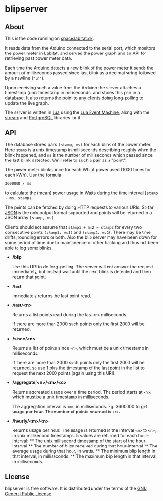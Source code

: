 blipserver
==========


About
-----

This is the code running on [space.labitat.dk][space].

It reads data from the Arduino connected to the serial port,
which monitors the power meter in [Labitat][], and serves
the power graph and an API for retrieving past power meter data.

Each time the Arduino detects a new blink of the power meter it sends
the amount of milliseconds passed since last blink as a decimal string followed
by a newline (`"\n"`).

Upon receiving such a value from the Arduino the server attaches a timestamp
(unix timestamp in milliseconds) and stores this pair in a database.
It also returns the point to any clients doing long-polling to update the
live graph.

The server is written in [Lua][] using the [Lua Event Machine][lem],
along with the [stream][lem-streams] and [PostgreSQL][lem-postgres] libraries
for it.

[labitat]: https://labitat.dk
[space]: http://space.labitat.dk
[lua]: http://www.lua.org
[lem]: https://github.com/esmil/lem
[lem-streams]: https://github.com/esmil/lem-streams
[lem-postgres]: https://github.com/esmil/lem-postgres


API
---

The database stores pairs `(stamp, ms)` for each blink of the power meter.
Here `stamp` is a unix timestamp in milliseconds describing roughly when
the blink happened, and `ms` is the number of milliseconds which passed
since the last blink detected. We'll refer to such a pair as a "point".

The power meter blinks once for each Wh of power used (1000 times for each kWh).
Use the formula

    3600000 / ms

to calculate the (mean) power usage in Watts during the time interval
`[stamp - ms, stamp]`.

The points can be fetched by doing HTTP requests to various URIs.
So far [JSON][] is the only output format supported and points will be
returned in a JSON array `[stamp, ms]`.

Clients should not assume that `stamp1 + ms2 = stamp2` for every two
consecutive points `(stamp1, ms1)` and `(stamp2, ms2)`. There may be time drifts,
rounding errors or both. Also the blip server may have been down for some
period of time due to maintanence or other hacking and thus not been able
to log some blinks.

* __/blip__

  Use this URI to do long-polling. The server will not answer the request
  immediately, but instead wait until the next blink is detected and
  then return that point.

* __/last__

  Immediately returns the last point read.

* __/last/\<n\>__

  Returns a list points read during the last `<n>` milliseconds.

  If there are more than 2000 such points only the first 2000 will
  be returned.

* __/since/\<n\>__

  Returns a list of points since `<n>`, which must be a unix timestamp in
  milliseconds.

  If there are more than 2000 such points only the first 2000 will be
  returned, so use 1 plus the timestamp of the last point in the list to request
  the next 2000 points (again using this URI).

* __/aggregate/\<n\>/\<m\>/\<c\>__

  Returns aggreated usage over a time period. The period starts at `<n>`, which
  must be a unix timestamp in milliseconds.

  The aggregation interval is `<m>`, in milliseconds. Eg. 3600000 to get usage
  per hour. The number of points returned is `<c>`.

* __/hourly/\<m\>/\<n\>__

  Returns usage per hour.
  The usage is returned in the interval `<m>` to `<n>`, in
  unix millisecond timestamps.
  5 values are returned for each hour-interval:
** The unix millisecond timestamp of the start of the hour-interval
** The number of blips received during that hour-interval
** The average usage during that hour, in watts.
** The minimum blip length in that interval, in milliseconds.
** The maximum blip length in that interval, in milliseconds.

[JSON]: http://json.org

License
-------

blipserver is free software. It is distributed under the terms of the
[GNU General Public License][gpl].

[gpl]: http://www.fsf.org/licensing/licenses/gpl.html
